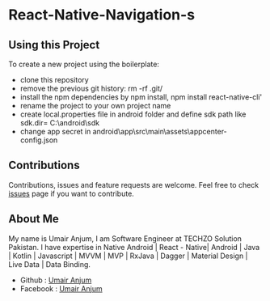 # React-Native-Navigation-s
## Using this Project
To create a new project using the boilerplate:

- clone this repository
- remove the previous git history: rm -rf .git/
- install the npm dependencies by npm install, npm install  react-native-cli'
- rename the project to your own project name
- create local.properties file in android folder and define sdk path like sdk.dir= C\:\\android\\sdk
- change app secret in android\app\src\main\assets\appcenter-config.json

## Contributions 
Contributions, issues and feature requests are welcome.
Feel free to check [issues]({Link} "issues") page if you want to contribute.

## About Me
My name is Umair Anjum, I am Software Engineer at TECHZO Solution Pakistan. I have expertise in Native Android | React - Native| Android | Java | Kotlin | Javascript | MVVM | MVP | RxJava | Dagger | Material Design | Live Data | Data Binding.

- Github : [Umair Anjum ](https://github.com/UmairAnjum86 "Umair Anjum")
- Facebook : [Umair Anjum](facebook.com/umair.anjum.357/ "Umair Anjum")
